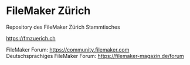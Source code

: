 # FileMaker Zürich
Repository des FileMaker Zürich Stammtisches

https://fmzuerich.ch

FileMaker Forum: https://community.filemaker.com \
Deutschsprachiges FileMaker Forum: https://filemaker-magazin.de/forum